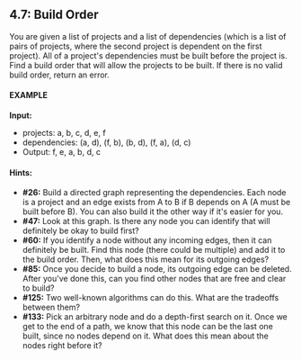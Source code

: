 ## 4.7: Build Order
You are given a list of projects and a list of dependencies (which is a list of pairs of projects, where the second project is dependent on the first project). All of a project's dependencies must be built before the project is. Find a build order that will allow the projects to be built. If there is no valid build order, return an error.
#### EXAMPLE
**Input:**
- projects: a, b, c, d, e, f
- dependencies: (a, d), (f, b), (b, d), (f, a), (d, c)
- Output: f, e, a, b, d, c

#### Hints: 
- **#26:**  Build a directed graph representing the dependencies. Each node is a project and an
edge exists from A to B if B depends on A (A must be built before B). You can also build
it the other way if it's easier for you.
- **#47:**  Look at this graph. ls there any node you can identify that will definitely be okay to build first?
- **#60:**  If you identify a node without any incoming edges, then it can definitely be built. Find this node (there could be multiple) and add it to the build order. Then, what does this mean for its outgoing edges?
- **#85:**  Once you decide to build a node, its outgoing edge can be deleted. After you've done this, can you find other nodes that are free and clear to build?
- **#125:**  Two well-known algorithms can do this. What are the tradeoffs between them?
- **#133:** Pick an arbitrary node and do a depth-first search on it. Once we get to the end of a path, we know that this node can be the last one built, since no nodes depend on it. What does this mean about the nodes right before it?